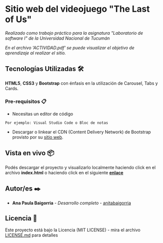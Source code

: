 # Sitio web del videojuego "The Last of Us"

_Realizado como trabajo práctico para la asignatura "Laboratorio de software I" de la Universidad Nacional de Tucumán_

_En el archivo 'ACTIVIDAD.pdf' se puede visualizar el objetivo de aprendizaje al realizar el sitio._

## Tecnologías Utilizadas 🛠️

**HTML5**, **CSS3** y **Bootstrap** con énfasis en la utilización de Carousel, Tabs y Cards.

### Pre-requisitos 📋

* Necesitas un editor de código

```
Por ejemplo: Visual Studio Code o Bloc de notas
```

* Descargar o linkear el CDN (Content Delivery Network) de Bootstrap provisto por su [sitio web](https://getbootstrap.esdocu.com/docs/5.3/getting-started/download/).


## Vista en vivo 📦

Podés descargar el proyecto y visualizarlo localmente haciendo click en el archivo **index.html** o haciendo click en el siguiente **[enlace](https://anitabaigorria.github.io/SITIO-WEB-HTML5-CSS3-Y-BOOTSRAP/)**


## Autor/es ✒️

* **Ana Paula Baigorria** - *Desarrollo completo* - [anitabaigorria](https://github.com/anitabaigorria)


## Licencia 📄

Este proyecto está bajo la Licencia (MIT LICENSE) - mira el archivo [LICENSE.md](LICENSE.txt) para detalles
